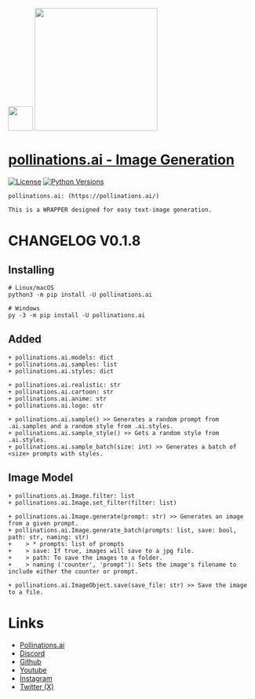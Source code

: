 <div id="header">
  <img src="https://i.ibb.co/p049Y5S/86964862.png" width="50"/>   <img src="https://i.ibb.co/r6JZ336/sketch1700556567238.png" width="250">
</div>

# [pollinations.ai - Image Generation](https://pypi.org/project/pollinations.ai)
[![License](https://img.shields.io/badge/license-MIT-blue.svg)](https://github.com/toolkitr/tkr/blob/main/LICENSE)
[![Python Versions](https://img.shields.io/badge/python-3.7%20|%203.8%20|%203.9%20|%203.10%20|%203.11%20|%203.12%20-blue)](https://www.python.org/downloads/)

```
pollinations.ai: (https://pollinations.ai/)

This is a WRAPPER designed for easy text-image generation.
```

# CHANGELOG V0.1.8

## Installing
```shell
# Linux/macOS
python3 -m pip install -U pollinations.ai

# Windows
py -3 -m pip install -U pollinations.ai
```

## Added
```
+ pollinations.ai.models: dict
+ pollinations.ai.samples: list
+ pollinations.ai.styles: dict

+ pollinations.ai.realistic: str
+ pollinations.ai.cartoon: str
+ pollinations.ai.anime: str
+ pollinations.ai.logo: str

+ pollinations.ai.sample() >> Generates a random prompt from .ai.samples and a random style from .ai.styles.
+ pollinations.ai.sample_style() >> Gets a random style from .ai.styles.
+ pollinations.ai.sample_batch(size: int) >> Generates a batch of <size> prompts with styles.
```

## Image Model
```
+ pollinations.ai.Image.filter: list
+ pollinations.ai.Image.set_filter(filter: list)

+ pollinations.ai.Image.generate(prompt: str) >> Generates an image from a given prompt.
+ pollinations.ai.Image.generate_batch(prompts: list, save: bool, path: str, naming: str)
+    > * prompts: list of prompts
+    > save: If true, images will save to a jpg file.
+    > path: To save the images to a folder.
+    > naming ('counter', 'prompt'): Sets the image's filename to include either the counter or prompt.

+ pollinations.ai.ImageObject.save(save_file: str) >> Save the image to a file.
```

# Links
- [Pollinations.ai](https://pollinations.ai/)
- [Discord](https://discord.gg/8HqSRhJVxn)
- [Github](https://github.com/pollinations)
- [Youtube](https://www.youtube.com/channel/UCk4yKnLnYfyUmCCbDzOZOug)
- [Instagram](https://instagram.com/pollinations_ai)
- [Twitter (X)](https://twitter.com/pollinations_ai)

